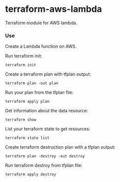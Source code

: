# terraform-aws-lambda
Terraform module for AWS lambda.

### Use

Create a Lambda function on AWS.

Run terraform init:
```shell
terraform init
```

Create a terraform plan with tfplan output:
````shell
terraform plan -out plan
````

Run your plan from the tfplan file:
```shell
terraform apply plan
```

Get information about the data resource:
```shell
terraform show
```

List your terraform state to get resources:
```shell
terraform state list
```

Create terraform destruction plan with a tfplan output:
```shell
terraform plan -destroy -out destroy
```

Run terraform destroy from tfplan file:
```shell
terraform apply destroy
```
